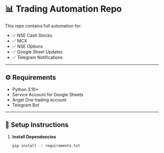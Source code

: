 # 📊 Trading Automation Repo

This repo contains full automation for:

- ✅ NSE Cash Stocks
- ✅ MCX
- ✅ NSE Options
- ✅ Google Sheet Updates
- ✅ Telegram Notifications

---

## ⚙️ Requirements

- Python 3.10+
- Service Account for Google Sheets
- Angel One trading account
- Telegram Bot

---

## 📁 Setup Instructions

1. **Install Dependencies**  
   ```bash
   pip install -r requirements.txt
